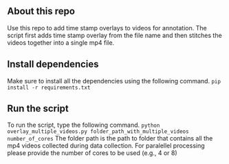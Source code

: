 ## About this repo
Use this repo to add time stamp overlays to videos for annotation. The script first adds time stamp overlay from the file name and then stitches the videos together into a single mp4 file.

## Install dependencies
Make sure to install all the dependencies using the following command.
`pip install -r requirements.txt`

## Run the script
To run the script, type the following command.
`python overlay_multiple_videos.py folder_path_with_multiple_videos number_of_cores`
The folder path is the path to folder that contains all the mp4 videos collected during data collection. For paralellel processing please provide the number of cores to be used (e.g., 4 or 8)
